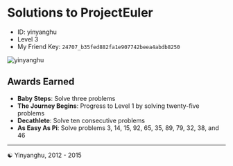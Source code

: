 Solutions to ProjectEuler
=== 

* ID: yinyanghu
* Level 3
* My Friend Key: `24707_b35fed882fa1e907742beea4abdb8250`

![yinyanghu](https://projecteuler.net/profile/yinyanghu.png)


Awards Earned
---

* **Baby Steps**: Solve three problems
* **The Journey Begins**: Progress to Level 1 by solving twenty-five problems
* **Decathlete**: Solve ten consecutive problems
* **As Easy As Pi**: Solve problems 3, 14, 15, 92, 65, 35, 89, 79, 32, 38, and 46

---
☯ Yinyanghu, 2012 - 2015

